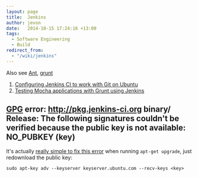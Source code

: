 ```yaml
---
layout: page
title:  Jenkins
author: jevon
date:   2014-10-15 17:24:16 +13:00
tags:
  - Software Engineering
  - Build
redirect_from:
  - "/wiki/jenkins"
---
```


Also see [Ant](ant.md), [grunt](grunt.md)

1. <a href="http://www.uvd.co.uk/blog/labs/configuring-jenkins-continuous-integration-server-to-work-with-git/">Configuring Jenkins CI to work with Git on Ubuntu</a>
1. [Testing Mocha applications with Grunt using Jenkins](testing-mocha-applications-with-grunt-using-jenkins.md)

## [GPG](gpg.md) error: http://pkg.jenkins-ci.org binary/ Release: The following signatures couldn't be verified because the public key is not available: NO_PUBKEY (key)

It's actually <a href="http://askubuntu.com/questions/127326/how-to-fix-missing-gpg-keys">really simple to fix this error</a> when running `apt-get upgrade`, just redownload the public key:

```
sudo apt-key adv --keyserver keyserver.ubuntu.com --recv-keys <key>
```
